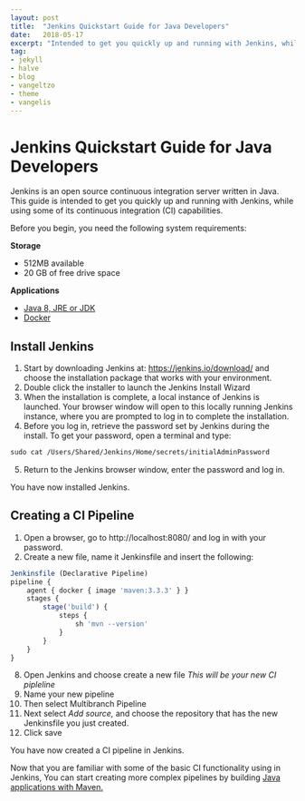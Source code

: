 ```yaml
---
layout: post
title:  "Jenkins Quickstart Guide for Java Developers"
date:   2018-05-17
excerpt: "Intended to get you quickly up and running with Jenkins, while using some of its continuous integration capabilities"
tag:
- jekyll
- halve
- blog
- vangeltzo
- theme
- vangelis
---
```

# Jenkins Quickstart Guide for Java Developers  

Jenkins is an open source continuous integration server written in Java. This guide is intended to get you quickly up and running with Jenkins, while using some of its continuous integration (CI) capabilities.

Before you begin, you need the following system requirements:

**Storage**

- 512MB available
- 20 GB of free drive space

**Applications**

- [Java 8, JRE or JDK](https://java.com/en/download/)
- [Docker](https://store.docker.com)

## Install Jenkins

1.  Start by downloading Jenkins at: https://jenkins.io/download/ and choose the installation package that works with your environment.
2.  Double click the installer to launch the Jenkins Install Wizard
3.  When the installation is complete, a local instance of Jenkins is launched. Your browser window will open to this locally running Jenkins instance, where you are prompted to log in to complete the installation.
4. Before you log in, retrieve the password set by Jenkins during the install. To get your password, open a terminal and type:
````cl
sudo cat /Users/Shared/Jenkins/Home/secrets/initialAdminPassword
````
5. Return to the Jenkins browser window, enter the password and log in.

You have now installed Jenkins.

## Creating a CI Pipeline

1. Open a browser, go to http://localhost:8080/ and log in with your password.
2. Create a new file, name it Jenkinsfile and insert the following:

````JavaScript
Jenkinsfile (Declarative Pipeline)
pipeline {
    agent { docker { image 'maven:3.3.3' } }
    stages {
        stage('build') {
            steps {
                sh 'mvn --version'
            }
        }
    }
}
````

8. Open Jenkins and choose create a new file
*This will be your new CI pipleline*
9. Name your new pipeline
10. Then select Multibranch Pipeline
11. Next select *Add source,* and choose the repository that has the new Jenkinsfile you just created.
12. Click save

You have now created a CI pipeline in Jenkins.

 Now that you are familiar with some of the basic CI functionality using in Jenkins, You can start creating more complex pipelines by building [Java applications with Maven.](https://java.com/en/download/)
